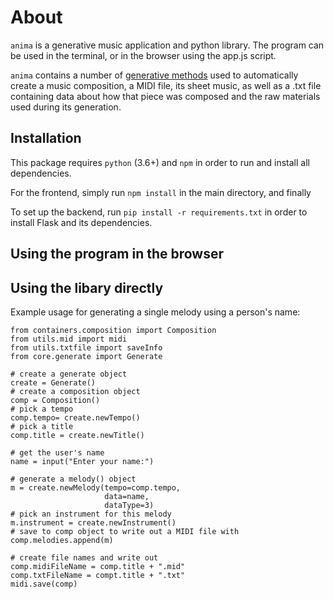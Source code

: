 # About
`anima` is a generative music application and python library. The program can be used in the terminal, or in the browser
using the app.js script. 

`anima` contains a number of [generative methods](https://en.wikipedia.org/wiki/Generative_music) used to automatically create a music composition, a MIDI file, its sheet music, as well as a .txt file containing data about how that piece was composed and the raw materials used during its generation. 

## Installation

This package requires `python` (3.6+) and `npm` in order to run and install all dependencies.

For the frontend, simply run `npm install` in the main directory, and finally

To set up the backend, run `pip install -r requirements.txt` in order to install Flask and its dependencies.
## Using the program in the browser

## Using the libary directly

Example usage for generating a single melody using a person's name:

<!-- .. code-block:: python -->
    
    from containers.composition import Composition
    from utils.mid import midi
    from utils.txtfile import saveInfo
    from core.generate import Generate

    # create a generate object
    create = Generate()
    # create a composition object
    comp = Composition()
    # pick a tempo
    comp.tempo= create.newTempo()
    # pick a title
    comp.title = create.newTitle()
    
    # get the user's name
    name = input("Enter your name:")

    # generate a melody() object
    m = create.newMelody(tempo=comp.tempo, 
                         data=name, 
                         dataType=3)
    # pick an instrument for this melody
    m.instrument = create.newInstrument()
    # save to comp object to write out a MIDI file with
    comp.melodies.append(m)

    # create file names and write out
    comp.midiFileName = comp.title + ".mid"
    comp.txtFileName = compt.title + ".txt"
    midi.save(comp)
